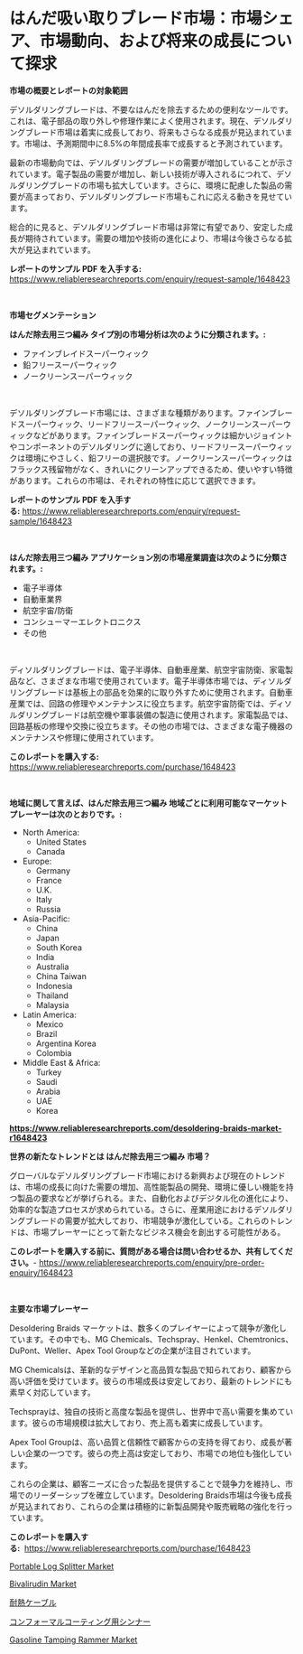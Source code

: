<p><h1>はんだ吸い取りブレード市場：市場シェア、市場動向、および将来の成長について探求</h1></p><p><strong>市場の概要とレポートの対象範囲</strong></p>
<p><p>デソルダリングブレードは、不要なはんだを除去するための便利なツールです。これは、電子部品の取り外しや修理作業によく使用されます。現在、デソルダリングブレード市場は着実に成長しており、将来もさらなる成長が見込まれています。市場は、予測期間中に8.5%の年間成長率で成長すると予測されています。</p><p>最新の市場動向では、デソルダリングブレードの需要が増加していることが示されています。電子製品の需要が増加し、新しい技術が導入されるにつれて、デソルダリングブレードの市場も拡大しています。さらに、環境に配慮した製品の需要が高まっており、デソルダリングブレード市場もこれに応える動きを見せています。</p><p>総合的に見ると、デソルダリングブレード市場は非常に有望であり、安定した成長が期待されています。需要の増加や技術の進化により、市場は今後さらなる拡大が見込まれています。</p></p>
<p><strong>レポートのサンプル PDF を入手する:</strong> <a href="https://www.reliableresearchreports.com/enquiry/request-sample/1648423">https://www.reliableresearchreports.com/enquiry/request-sample/1648423</a></p>
<p>&nbsp;</p>
<p><strong>市場セグメンテーション</strong></p>
<p><strong>はんだ除去用三つ編み タイプ別の市場分析は次のように分類されます。:</strong></p>
<p><ul><li>ファインブレイドスーパーウィック</li><li>鉛フリースーパーウィック</li><li>ノークリーンスーパーウィック</li></ul></p>
<p>&nbsp;</p>
<p><p>デソルダリングブレード市場には、さまざまな種類があります。ファインブレードスーパーウィック、リードフリースーパーウィック、ノークリーンスーパーウィックなどがあります。ファインブレードスーパーウィックは細かいジョイントやコンポーネントのデソルダリングに適しており、リードフリースーパーウィックは環境にやさしく、鉛フリーの選択肢です。ノークリーンスーパーウィックはフラックス残留物がなく、きれいにクリーンアップできるため、使いやすい特徴があります。これらの市場は、それぞれの特性に応じて選択できます。</p></p>
<p><strong>レポートのサンプル PDF を入手する:</strong>&nbsp;<a href="https://www.reliableresearchreports.com/enquiry/request-sample/1648423">https://www.reliableresearchreports.com/enquiry/request-sample/1648423</a></p>
<p>&nbsp;</p>
<p><strong> はんだ除去用三つ編み アプリケーション別の市場産業調査は次のように分類されます。:</strong></p>
<p><ul><li>電子半導体</li><li>自動車業界</li><li>航空宇宙/防衛</li><li>コンシューマーエレクトロニクス</li><li>その他</li></ul></p>
<p>&nbsp;</p>
<p><p>ディソルダリングブレードは、電子半導体、自動車産業、航空宇宙防衛、家電製品など、さまざまな市場で使用されています。電子半導体市場では、ディソルダリングブレードは基板上の部品を効果的に取り外すために使用されます。自動車産業では、回路の修理やメンテナンスに役立ちます。航空宇宙防衛では、ディソルダリングブレードは航空機や軍事装備の製造に使用されます。家電製品では、回路基板の修理や交換に役立ちます。その他の市場では、さまざまな電子機器のメンテナンスや修理に使用されています。</p></p>
<p><strong>このレポートを購入する:</strong>&nbsp; <a href="https://www.reliableresearchreports.com/purchase/1648423">https://www.reliableresearchreports.com/purchase/1648423</a></p>
<p>&nbsp;</p>
<p><strong>地域に関して言えば、はんだ除去用三つ編み 地域ごとに利用可能なマーケットプレーヤーは次のとおりです。:</strong></p>
<p><ul>
    <li>
        North America:
        <ul>
            <li>United States</li>
            <li>Canada</li>
        </ul>
    </li>
    <li>
        Europe:
        <ul>
            <li>Germany</li>
            <li>France</li>
            <li>U.K.</li>
            <li>Italy</li>
            <li>Russia</li>
        </ul>
    </li>
    <li>
        Asia-Pacific:
        <ul>
            <li>China</li>
            <li>Japan</li>
            <li>South Korea</li>
            <li>India</li>
            <li>Australia</li>
            <li>China Taiwan</li>
            <li>Indonesia</li>
            <li>Thailand</li>
            <li>Malaysia</li>
        </ul>
    </li>
    <li>
        Latin America:
        <ul>
            <li>Mexico</li>
            <li>Brazil</li>
            <li>Argentina Korea</li>
            <li>Colombia</li>
        </ul>
    </li>
    <li>
        Middle East & Africa:
        <ul>
            <li>Turkey</li>
            <li>Saudi</li>
            <li>Arabia</li>
            <li>UAE</li>
            <li>Korea</li>
        </ul>
    </li>
    </ul></p>
<p><strong><a href="https://www.reliableresearchreports.com/desoldering-braids-market-r1648423">https://www.reliableresearchreports.com/desoldering-braids-market-r1648423</a></strong>&nbsp;</p>
<p><strong>世界の新たなトレンドとは はんだ除去用三つ編み 市場？</strong></p>
<p><p>グローバルなデソルダリングブレード市場における新興および現在のトレンドは、市場の成長に向けた需要の増加、高性能製品の開発、環境に優しい機能を持つ製品の要求などが挙げられる。また、自動化およびデジタル化の進化により、効率的な製造プロセスが求められている。さらに、産業用途におけるデソルダリングブレードの需要が拡大しており、市場競争が激化している。これらのトレンドは、市場プレーヤーにとって新たなビジネス機会を創出する可能性がある。</p></p>
<p><strong>このレポートを購入する前に、質問がある場合は問い合わせるか、共有してください。</strong>- <a href="https://www.reliableresearchreports.com/enquiry/pre-order-enquiry/1648423">https://www.reliableresearchreports.com/enquiry/pre-order-enquiry/1648423</a></p>
<p>&nbsp;</p>
<p><strong>主要な市場プレーヤー</strong></p>
<p><p>Desoldering Braids マーケットは、数多くのプレイヤーによって競争が激化しています。その中でも、MG Chemicals、Techspray、Henkel、Chemtronics、DuPont、Weller、Apex Tool Groupなどの企業が注目されています。</p><p>MG Chemicalsは、革新的なデザインと高品質な製品で知られており、顧客から高い評価を受けています。彼らの市場成長は安定しており、最新のトレンドにも素早く対応しています。</p><p>Techsprayは、独自の技術と高度な製品を提供し、世界中で高い需要を集めています。彼らの市場規模は拡大しており、売上高も着実に成長しています。</p><p>Apex Tool Groupは、高い品質と信頼性で顧客からの支持を得ており、成長が著しい企業の一つです。彼らの売上高は安定しており、市場での地位も強化しています。</p><p>これらの企業は、顧客ニーズに合った製品を提供することで競争力を維持し、市場でのリーダーシップを確立しています。Desoldering Braids市場は今後も成長が見込まれており、これらの企業は積極的に新製品開発や販売戦略の強化を行っています。</p></p>
<p><strong>このレポートを購入する:</strong>&nbsp;&nbsp;<a href="https://www.reliableresearchreports.com/purchase/1648423">https://www.reliableresearchreports.com/purchase/1648423</a></p>
<p><p><a href="https://github.com/markusgodoy/Market-Research-Report-List-2/blob/main/portable-log-splitter-market.md">Portable Log Splitter Market</a></p><p><a href="https://issuu.com/reportprime-2/docs/bivalirudin-market-size-2030.pptx">Bivalirudin Market</a></p><p><a href="https://github.com/zjkmgcs938405/Market-Research-Report-List-1/blob/main/108346628188.md">耐熱ケーブル</a></p><p><a href="https://github.com/schmahlson/Market-Research-Report-List-1/blob/main/703155528191.md">コンフォーマルコーティング用シンナー</a></p><p><a href="https://github.com/luckyshygirl/Market-Research-Report-List-4/blob/main/gasoline-tamping-rammer-market.md">Gasoline Tamping Rammer Market</a></p></p>